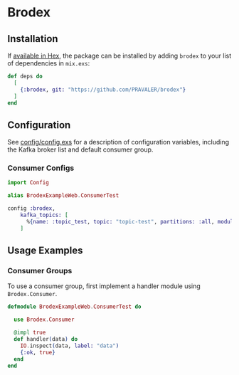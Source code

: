 # Brodex

## Installation

If [available in Hex](https://hex.pm/docs/publish), the package can be installed
by adding `brodex` to your list of dependencies in `mix.exs`:

```elixir
def deps do
  [
    {:brodex, git: "https://github.com/PRAVALER/brodex"}
  ]
end
```

## Configuration

See [config/config.exs](https://github.com/PRAVALER/brodex/blob/main/config/config.exs)
for a description of configuration variables, including the Kafka broker list
and default consumer group.

### Consumer Configs

```elixir
import Config

alias BrodexExampleWeb.ConsumerTest

config :brodex,
    kafka_topics: [
      %{name: :topic_test, topic: "topic-test", partitions: :all, module: ConsumerTest}
    ]
```

## Usage Examples

### Consumer Groups

To use a consumer group, first implement a handler module using
`Brodex.Consumer`.

```elixir
defmodule BrodexExampleWeb.ConsumerTest do

  use Brodex.Consumer

  @impl true
  def handler(data) do
    IO.inspect(data, label: "data")
    {:ok, true}
  end
end
```

